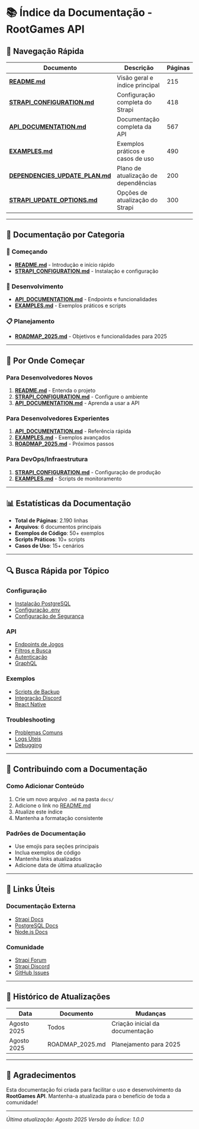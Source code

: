 # 📚 Índice da Documentação - RootGames API

## 🎯 **Navegação Rápida**

| Documento | Descrição | Páginas |
|-----------|-----------|---------|
| **[README.md](./README.md)** | Visão geral e índice principal | 215 |
| **[STRAPI_CONFIGURATION.md](./STRAPI_CONFIGURATION.md)** | Configuração completa do Strapi | 418 |
| **[API_DOCUMENTATION.md](./API_DOCUMENTATION.md)** | Documentação completa da API | 567 |
| **[EXAMPLES.md](./EXAMPLES.md)** | Exemplos práticos e casos de uso | 490 |
| **[DEPENDENCIES_UPDATE_PLAN.md](./DEPENDENCIES_UPDATE_PLAN.md)** | Plano de atualização de dependências | 200 |
| **[STRAPI_UPDATE_OPTIONS.md](./STRAPI_UPDATE_OPTIONS.md)** | Opções de atualização do Strapi | 300 |

---

## 📖 **Documentação por Categoria**

### 🚀 **Começando**
- **[README.md](./README.md)** - Introdução e início rápido
- **[STRAPI_CONFIGURATION.md](./STRAPI_CONFIGURATION.md)** - Instalação e configuração

### 🔧 **Desenvolvimento**
- **[API_DOCUMENTATION.md](./API_DOCUMENTATION.md)** - Endpoints e funcionalidades
- **[EXAMPLES.md](./EXAMPLES.md)** - Exemplos práticos e scripts

### 📋 **Planejamento**
- **[ROADMAP_2025.md](../ROADMAP_2025.md)** - Objetivos e funcionalidades para 2025

---

## 🎯 **Por Onde Começar**

### **Para Desenvolvedores Novos**
1. **[README.md](./README.md)** - Entenda o projeto
2. **[STRAPI_CONFIGURATION.md](./STRAPI_CONFIGURATION.md)** - Configure o ambiente
3. **[API_DOCUMENTATION.md](./API_DOCUMENTATION.md)** - Aprenda a usar a API

### **Para Desenvolvedores Experientes**
1. **[API_DOCUMENTATION.md](./API_DOCUMENTATION.md)** - Referência rápida
2. **[EXAMPLES.md](./EXAMPLES.md)** - Exemplos avançados
3. **[ROADMAP_2025.md](../ROADMAP_2025.md)** - Próximos passos

### **Para DevOps/Infraestrutura**
1. **[STRAPI_CONFIGURATION.md](./STRAPI_CONFIGURATION.md)** - Configuração de produção
2. **[EXAMPLES.md](./EXAMPLES.md)** - Scripts de monitoramento

---

## 📊 **Estatísticas da Documentação**

- **Total de Páginas**: 2.190 linhas
- **Arquivos**: 6 documentos principais
- **Exemplos de Código**: 50+ exemplos
- **Scripts Práticos**: 10+ scripts
- **Casos de Uso**: 15+ cenários

---

## 🔍 **Busca Rápida por Tópico**

### **Configuração**
- [Instalação PostgreSQL](./STRAPI_CONFIGURATION.md#instalação-do-postgresql)
- [Configuração .env](./STRAPI_CONFIGURATION.md#arquivo-de-ambiente-env)
- [Configuração de Segurança](./STRAPI_CONFIGURATION.md#segurança)

### **API**
- [Endpoints de Jogos](./API_DOCUMENTATION.md#endpoints-de-jogos)
- [Filtros e Busca](./API_DOCUMENTATION.md#filtros-e-busca)
- [Autenticação](./API_DOCUMENTATION.md#autenticação)
- [GraphQL](./API_DOCUMENTATION.md#graphql)

### **Exemplos**
- [Scripts de Backup](./EXAMPLES.md#script-de-backup-automático)
- [Integração Discord](./EXAMPLES.md#integração-com-discord-bot)
- [React Native](./EXAMPLES.md#react-native)

### **Troubleshooting**
- [Problemas Comuns](./STRAPI_CONFIGURATION.md#problemas-comuns)
- [Logs Úteis](./STRAPI_CONFIGURATION.md#logs-úteis)
- [Debugging](./EXAMPLES.md#debugging-e-logs)

---

## 📝 **Contribuindo com a Documentação**

### **Como Adicionar Conteúdo**
1. Crie um novo arquivo `.md` na pasta `docs/`
2. Adicione o link no [README.md](./README.md)
3. Atualize este índice
4. Mantenha a formatação consistente

### **Padrões de Documentação**
- Use emojis para seções principais
- Inclua exemplos de código
- Mantenha links atualizados
- Adicione data de última atualização

---

## 🔗 **Links Úteis**

### **Documentação Externa**
- [Strapi Docs](https://docs.strapi.io/)
- [PostgreSQL Docs](https://www.postgresql.org/docs/)
- [Node.js Docs](https://nodejs.org/docs/)

### **Comunidade**
- [Strapi Forum](https://forum.strapi.io/)
- [Strapi Discord](https://discord.strapi.io/)
- [GitHub Issues](https://github.com/strapi/strapi/issues)

---

## 📅 **Histórico de Atualizações**

| Data | Documento | Mudanças |
|------|-----------|----------|
| Agosto 2025 | Todos | Criação inicial da documentação |
| Agosto 2025 | ROADMAP_2025.md | Planejamento para 2025 |

---

## 🎉 **Agradecimentos**

Esta documentação foi criada para facilitar o uso e desenvolvimento da **RootGames API**. Mantenha-a atualizada para o benefício de toda a comunidade!

---

*Última atualização: Agosto 2025*
*Versão do Índice: 1.0.0*
